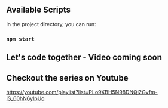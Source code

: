 ## Available Scripts

In the project directory, you can run:

### `npm start`

## Let's code together - Video coming soon

## Checkout the series on Youtube
https://youtube.com/playlist?list=PLo9XBH5N98DNQl2Gvfm-IS_60hN6ylpUo
